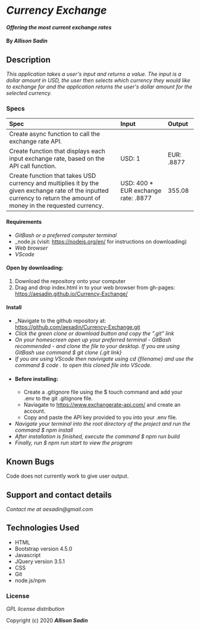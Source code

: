 # _Currency Exchange_

#### _Offering the most current exchange rates_

#### By _**Allison Sadin**_

## Description

_This application takes a user's input and returns a value. The input is a dollar amount in USD, the user then selects which currency they would like to exchange for and the application returns the user's dollar amount for the selected currency._

### Specs
| Spec | Input | Output |
| :-------------     | :------------- | :------------- |
|Create async function to call the exchange rate API.|||
|Create function that displays each input exchange rate, based on the API call function.|USD: 1|EUR: .8877|
|Create function that takes USD currency and multiplies it by the given exchange rate of the inputted currency to return the amount of money in the requested currency.|USD: 400 * EUR exchange rate: .8877|355.08|


#### Requirements
* _GitBash or a preferred computer terminal_
* _node.js (visit: https://nodejs.org/en/ for instructions on downloading)
* _Web browser_
* _VScode_

#### Open by downloading:
1. Download the repository onto your computer
2. Drag and drop index.html in to your web browser from gh-pages:  https://aesadin.github.io/Currency-Exchange/

#### Install
* _Navigate to the github repository at: https://github.com/aesadin/Currency-Exchange.git
* _Click the green clone or download button and copy the ".git" link_
* _On your homescreen open up your preferred terminal - GitBash recommended - and clone the file to your desktop. If you are using GitBash use command $ git clone {.git link}_
* _If you are using VScode then navivigate using cd {filename} and use the command $ code . to open this cloned file into VScode._
* #### Before installing:
  * Create a .gitignore file using the $ touch command and add your .env to the git .gitignore file.
  * Naviagate to https://www.exchangerate-api.com/ and create an account.
  * Copy and paste the API key provided to you into your .env file. 
* _Navigate your terminal into the root directory of the project and run the command $ npm install_
* _After installation is finished, execute the command $ npm run build_
* _Finally, run $ npm run start to view the program_


## Known Bugs

Code does not currently work to give user output.

## Support and contact details

_Contact me at aesadin@gmail.com_

## Technologies Used

* HTML
* Bootstrap version 4.5.0
* Javascript
* JQuery version 3.5.1
* CSS
* Git
* node.js/npm

### License

*GPL license distribution*

Copyright (c) 2020 **_Allison Sadin_**